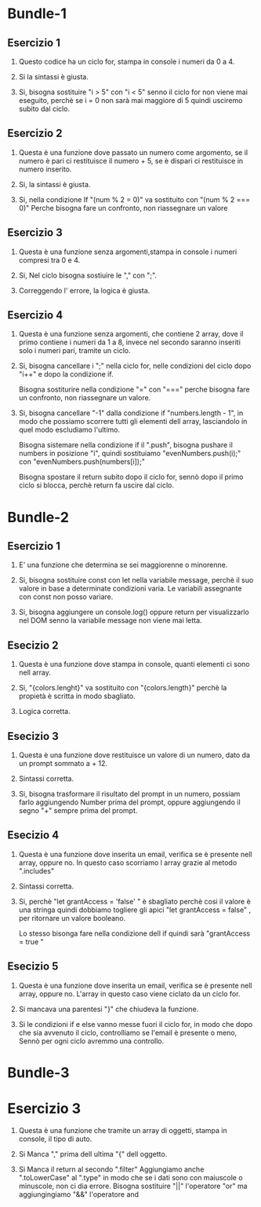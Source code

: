 # Bundle-1

## Esercizio 1 

1. Questo codice ha un ciclo for, stampa in console i numeri da 0 a 4.

2. Si la sintassi è giusta.

3. Si, bisogna sostituire "i > 5" con "i < 5" senno il ciclo for non viene mai eseguito, perchè se i = 0 non sarà mai maggiore di 5 quindi usciremo subito dal ciclo.


## Esercizio 2 

1. Questa è una funzione dove passato un numero come argomento, se il numero è pari ci restituisce il numero + 5, se è dispari ci restituisce in numero inserito.

2. Si, la sintassi è giusta.

3. Si, nella condizione If "(num % 2 = 0)" va sostituito con "(num % 2 === 0)" Perche bisogna fare un confronto, non riassegnare un valore

## Esercizio 3 

1. Questa è una funzione senza argomenti,stampa in console i numeri compresi tra 0 e 4.

2. Si, Nel ciclo bisogna sostiuire le "," con ";".

3. Correggendo l' errore, la logica è giusta. 

## Esercizio 4

1. Questa è una funzione senza argomenti, che contiene 2 array, dove il primo contiene i numeri da 1 a 8, invece nel secondo saranno inseriti solo i numeri pari, tramite  un ciclo.

2. Si, bisogna cancellare i ";" nella ciclo for, nelle condizioni del ciclo dopo "i++" e dopo la condizione if. 

    Bisogna sostiturire nella condizione "=" con "===" perche bisogna fare un confronto, non riassegnare un valore.

3. Si, bisogna cancellare "-1" dalla condizione if "numbers.length - 1", in modo che  possiamo scorrere tutti gli elementi dell array, lasciandolo in quel modo escludiamo l'ultimo.

    Bisogna sistemare nella condizione if il ".push", bisogna pushare il numbers in posizione "i", quindi sostituiamo "evenNumbers.push(i);" con "evenNumbers.push(numbers[i]);"

    Bisogna spostare il return subito dopo il ciclo for, sennò dopo il primo ciclo si blocca, perchè return fa uscire dal ciclo.



# Bundle-2


## Esercizio 1 

1. E' una funzione che determina se sei maggiorenne o minorenne. 

2. Si, bisogna sostituire const con let nella variabile message, perchè il suo valore in base a determinate condizioni varia. Le variabili assegnante con const non posso variare. 

3. Si, bisogna aggiungere un console.log() oppure return per  visualizzarlo nel DOM senno la variabile message non viene mai letta. 


## Esecizio 2 

1. Questa è una funzione dove stampa in console, quanti elementi ci sono nell array.

2. Si, "{colors.lenght}" va sostituito con "{colors.length}" perchè la propietà è scritta in modo sbagliato. 

3. Logica corretta.

## Esecizio 3

1. Questa è una funzione dove restituisce un valore di un numero, dato da un prompt sommato a + 12.

2. Sintassi corretta. 

3. Si, bisogna trasformare il risultato del prompt in un numero, possiam farlo aggiungendo Number prima del prompt, oppure aggiungendo il segno "+" sempre prima del prompt.

## Esecizio 4

1. Questa è una funzione dove inserita un email, verifica se è presente nell array, oppure no. In questo caso scorriamo l array grazie al metodo ".includes"

2. Sintassi corretta.

3. Si, perchè "let grantAccess = 'false' " è sbagliato perchè cosi il valore è una stringa quindi dobbiamo togliere gli apici "let grantAccess = false" , per ritornare un valore booleano.

    Lo stesso bisonga fare nella condizione dell if quindi sarà "grantAccess = true " 

## Esecizio 5

1. Questa è una funzione dove inserita un email, verifica se è presente nell array, oppure no. L'array in questo caso viene ciclato da un ciclo for.

2. Si mancava una parentesi "}" che chiudeva la funzione.

3. Si le condizioni if e else vanno messe fuori il ciclo for, in modo che dopo che sia avvenuto il ciclo, controlliamo se l'email è presente o meno, Sennò per ogni ciclo avremmo una controllo. 

# Bundle-3

# Esercizio 3

1. Questa è una funzione che tramite un array di oggetti, stampa in console, il tipo di auto.

2. Si Manca "," prima dell ultima "{" dell oggetto. 

3. Si Manca il return al secondo ".filter"
    Aggiungiamo anche ".toLowerCase" al ".type" in modo che se i dati sono con maiuscole o minuscole, non ci dia errore.
    Bisogna sostituire "||" l'operatore "or" ma aggiungingiamo "&&" l'operatore and
